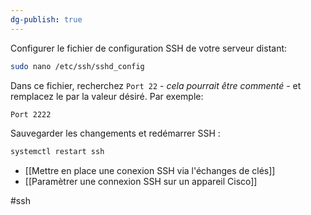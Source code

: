 ```yaml
---
dg-publish: true
---
```



Configurer le fichier de configuration SSH de votre serveur distant:

```bash
sudo nano /etc/ssh/sshd_config
```

Dans ce fichier, recherchez  `Port 22` - *cela pourrait être commenté* - et remplacez le par la valeur désiré. Par exemple:

```bash
Port 2222
```


Sauvegarder les changements et redémarrer SSH :

```bash
systemctl restart ssh
```

- [[Mettre en place une conexion SSH via l'échanges de clés]]
- [[Paramètrer une connexion SSH sur un appareil Cisco]]

#ssh 